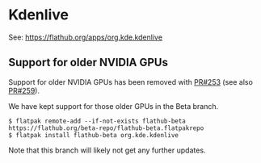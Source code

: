 # Kdenlive

See: <https://flathub.org/apps/org.kde.kdenlive>

## Support for older NVIDIA GPUs

Support for older NVIDIA GPUs has been removed with
[PR#253](https://github.com/flathub/org.kde.kdenlive/pull/352) (see also
[PR#259](https://github.com/flathub/org.kde.kdenlive/pull/259)).

We have kept support for those older GPUs in the Beta branch.

```
$ flatpak remote-add --if-not-exists flathub-beta https://flathub.org/beta-repo/flathub-beta.flatpakrepo
$ flatpak install flathub-beta org.kde.kdenlive
```

Note that this branch will likely not get any further updates.
